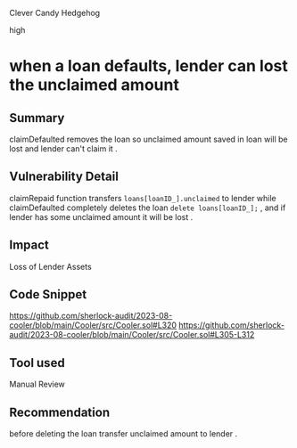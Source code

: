 Clever Candy Hedgehog

high

# when a loan defaults, lender can lost the unclaimed amount
## Summary
claimDefaulted removes the loan so unclaimed amount saved in loan will be lost and lender can't claim it .
## Vulnerability Detail
claimRepaid function transfers ``loans[loanID_].unclaimed`` to lender while claimDefaulted completely deletes the loan ``delete loans[loanID_];`` , and if lender has some unclaimed amount it will be lost . 
## Impact
Loss of Lender Assets 
## Code Snippet
https://github.com/sherlock-audit/2023-08-cooler/blob/main/Cooler/src/Cooler.sol#L320
https://github.com/sherlock-audit/2023-08-cooler/blob/main/Cooler/src/Cooler.sol#L305-L312
## Tool used

Manual Review

## Recommendation
before deleting the loan transfer unclaimed amount to lender . 